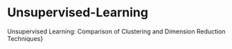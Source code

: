 # Unsupervised-Learning
Unsupervised Learning: Comparison of Clustering and Dimension Reduction Techniques}
